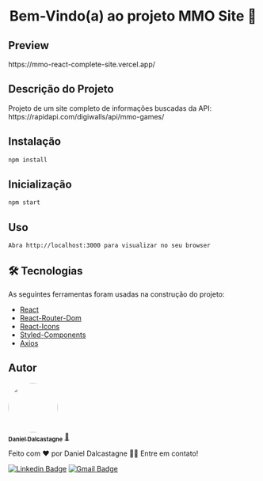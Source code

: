 <h1 align="center">Bem-Vindo(a) ao projeto MMO Site 👋</h1>

## Preview
<p align="left">https://mmo-react-complete-site.vercel.app/</p>

## Descrição do Projeto
<p align="left">Projeto de um site completo de informações buscadas da API: https://rapidapi.com/digiwalls/api/mmo-games/</p>

## Instalação

```sh
npm install
```
## Inicialização

```sh
npm start
```
## Uso

```sh
Abra http://localhost:3000 para visualizar no seu browser
```

## 🛠 Tecnologias

As seguintes ferramentas foram usadas na construção do projeto:

- [React](https://pt-br.reactjs.org/)
- [React-Router-Dom](https://v5.reactrouter.com/web/guides/quick-start)
- [React-Icons](https://react-icons.github.io/react-icons)
- [Styled-Components](https://styled-components.com/)
- [Axios](https://axios-http.com/docs/intro)
## Autor

<a href="https://github.com/dalcastagned">
 <img style="border-radius: 50%;" src="https://avatars.githubusercontent.com/u/65626347?v=4" width="100px;" alt=""/>
 <br />
 <sub><b>Daniel Dalcastagne</b></sub></a> <a href="https://github.com/dalcastagned" title="Rocketseat">🚀</a>


Feito com ❤️ por Daniel Dalcastagne 👋🏽 Entre em contato!

[![Linkedin Badge](https://img.shields.io/badge/-LINKEDIN-blue?style=flat-square&logo=Linkedin&logoColor=white&link=https://www.linkedin.com/in/daniel-dalcastagne-4baa00179/)](https://www.linkedin.com/in/daniel-dalcastagne-4baa00179/) 
[![Gmail Badge](https://img.shields.io/badge/-EMAIL-c14438?style=flat-square&logo=Gmail&logoColor=white&link=mailto:contato@danieldalcastagne.com)](mailto:contato@danieldalcastagne.com)
